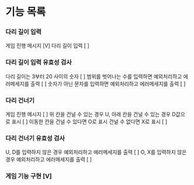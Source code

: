 # 기능 목록

### 다리 길이 입력
게임 진행 메시지 [V]
다리 길이 입력 [ ]


### 다리 길이 입력 유효성 검사
다리 길이는 3부터 20 사이의 숫자 [ ]
범위를 벗어나는 수를 입력하면 예외처리하고 에러메세지를 출력 [ ]
숫자가 아닌 문자를 입력하면 예외처리하고 에러메세지를 출력 [ ]

### 다리 건너기
게임 진행 메시지 [ ]
위 칸을 건널 수 있는 경우 U, 아래 칸을 건널 수 있는 경우 D값으로 표시 [ ]
이동한 칸을 건널 수 있다면 O로 표시 건널 수 없다면 X로 표시 [ ]

### 다리 건너기 유효성 검사
U, D를 입력하지 않은 경우 예외처리하고 에러메세지를 출력 [ ]
O, X를 입력하지 않은 경우 예외처리하고 에러메세지를 출력 [ ]

### 게임 기능 구현 [V]